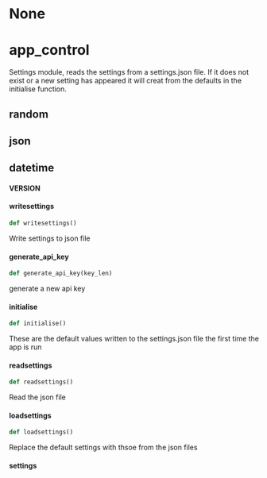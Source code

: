 # None

<a id="app_control"></a>

# app\_control

Settings module, reads the settings from a settings.json file. If it does not exist or a new setting
has appeared it will creat from the defaults in the initialise function.

<a id="app_control.random"></a>

## random

<a id="app_control.json"></a>

## json

<a id="app_control.datetime"></a>

## datetime

<a id="app_control.VERSION"></a>

#### VERSION

<a id="app_control.writesettings"></a>

#### writesettings

```python
def writesettings()
```

Write settings to json file

<a id="app_control.generate_api_key"></a>

#### generate\_api\_key

```python
def generate_api_key(key_len)
```

generate a new api key

<a id="app_control.initialise"></a>

#### initialise

```python
def initialise()
```

These are the default values written to the settings.json file the first time the app is run

<a id="app_control.readsettings"></a>

#### readsettings

```python
def readsettings()
```

Read the json file

<a id="app_control.loadsettings"></a>

#### loadsettings

```python
def loadsettings()
```

Replace the default settings with thsoe from the json files

<a id="app_control.settings"></a>

#### settings

